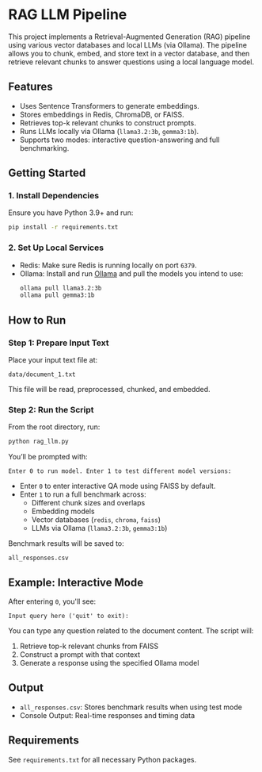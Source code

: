# RAG LLM Pipeline

This project implements a Retrieval-Augmented Generation (RAG) pipeline using various vector databases and local LLMs (via Ollama). The pipeline allows you to chunk, embed, and store text in a vector database, and then retrieve relevant chunks to answer questions using a local language model.

## Features
- Uses Sentence Transformers to generate embeddings.
- Stores embeddings in Redis, ChromaDB, or FAISS.
- Retrieves top-k relevant chunks to construct prompts.
- Runs LLMs locally via Ollama (`llama3.2:3b`, `gemma3:1b`).
- Supports two modes: interactive question-answering and full benchmarking.

## Getting Started

### 1. Install Dependencies

Ensure you have Python 3.9+ and run:
```bash
pip install -r requirements.txt
```

### 2. Set Up Local Services

- Redis: Make sure Redis is running locally on port `6379`.
- Ollama: Install and run [Ollama](https://ollama.com) and pull the models you intend to use:
  ```bash
  ollama pull llama3.2:3b
  ollama pull gemma3:1b
  ```

## How to Run

### Step 1: Prepare Input Text

Place your input text file at:

```
data/document_1.txt
```

This file will be read, preprocessed, chunked, and embedded.

### Step 2: Run the Script

From the root directory, run:

```bash
python rag_llm.py
```

You’ll be prompted with:

```
Enter 0 to run model. Enter 1 to test different model versions:
```

- Enter `0` to enter interactive QA mode using FAISS by default.
- Enter `1` to run a full benchmark across:
  - Different chunk sizes and overlaps
  - Embedding models
  - Vector databases (`redis`, `chroma`, `faiss`)
  - LLMs via Ollama (`llama3.2:3b`, `gemma3:1b`)

Benchmark results will be saved to:

```
all_responses.csv
```

## Example: Interactive Mode

After entering `0`, you'll see:

```
Input query here ('quit' to exit):
```

You can type any question related to the document content. The script will:
1. Retrieve top-k relevant chunks from FAISS
2. Construct a prompt with that context
3. Generate a response using the specified Ollama model

## Output

- `all_responses.csv`: Stores benchmark results when using test mode
- Console Output: Real-time responses and timing data

## Requirements

See `requirements.txt` for all necessary Python packages.
